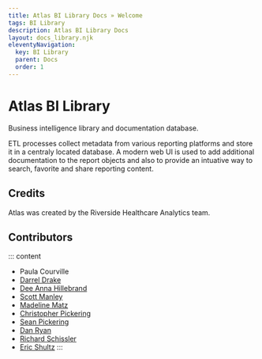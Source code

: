 ```yaml
---
title: Atlas BI Library Docs » Welcome
tags: BI Library
description: Atlas BI Library Docs
layout: docs_library.njk
eleventyNavigation:
  key: BI Library
  parent: Docs
  order: 1
---
```


# Atlas BI Library

Business intelligence library and documentation database.

ETL processes collect metadata from various reporting platforms and store it in a centraly located database. A modern web UI is used to add additional documentation to the report objects and also to provide an intuative way to search, favorite and share reporting content.


## Credits

Atlas was created by the Riverside Healthcare Analytics team.

## Contributors

::: content
* Paula Courville
* [Darrel Drake](https://www.linkedin.com/in/darrel-drake-57562529)
* [Dee Anna Hillebrand](https://github.com/DHillebrand2016)
* [Scott Manley](https://github.com/Scott-Manley)
* [Madeline Matz](mailto:mmatz@RHC.net)
* [Christopher Pickering](https://github.com/christopherpickering)
* [Sean Pickering](https://github.com/Sean-Pickering)
* [Dan Ryan](https://github.com/danryan1011)
* [Richard Schissler](https://github.com/schiss152)
* [Eric Shultz](https://github.com/eshultz)
:::
